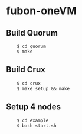 # fubon-oneVM

## Build Quorum

        $ cd quorum
        $ make

## Build Crux

        $ cd crux
        $ make setup && make

## Setup 4 nodes

        $ cd example
        $ bash start.sh
